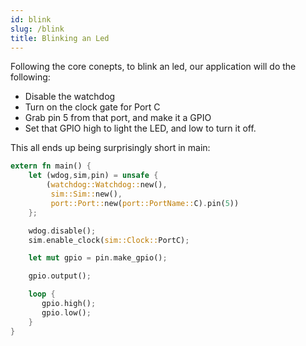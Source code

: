 ```yaml
---
id: blink
slug: /blink
title: Blinking an Led
---
```


Following the core conepts, to blink an led, our application will do the
following:

- Disable the watchdog
- Turn on the clock gate for Port C
- Grab pin 5 from that port, and make it a GPIO
- Set that GPIO high to light the LED, and low to turn it off.

This all ends up being surprisingly short in main:

```rust
extern fn main() {
    let (wdog,sim,pin) = unsafe {
        (watchdog::Watchdog::new(),
         sim::Sim::new(),
         port::Port::new(port::PortName::C).pin(5))
    };

    wdog.disable();
    sim.enable_clock(sim::Clock::PortC);

    let mut gpio = pin.make_gpio();

    gpio.output();

    loop {
       gpio.high();
       gpio.low();
    }
}
```
